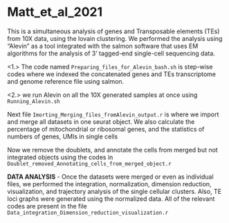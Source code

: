 # Matt_et_al_2021
This is a simultaneous analysis of genes and Transposable elements (TEs) from 10X data, using the lovain clustering. We performed the analysis using “Alevin” as a tool integrated with the salmon software that uses EM algorithms for the analysis of 3’ tagged-end single-cell sequencing data.

<1.> The code named ```Preparing_files_for_Alevin_bash.sh``` is step-wise codes where we indexed the concatenated genes and TEs transcriptome and genome reference file using salmon.

<2.> we run Alevin on all the 10X generated samples at once using ```Running_Alevin.sh```

Next file ```Imorting_Merging_files_fromAlevin_output.r``` is where we import and merge all datasets in one seurat object. We also calculate the percentage of mitochondrial or ribosomal genes, and the statistics of numbers of genes, UMIs in single cells

Now we remove the doublets, and annotate the cells from merged but not integrated objects using the codes in ```Doublet_removed_Annotating_cells_from_merged_object.r```

**DATA ANALYSIS** - Once the datasets were merged or even as individual files, we performed the integration, normalization, dimension reduction, visualization, and trajectory analysis of the single cellular clusters. Also, TE loci graphs were generated using the normalized data. All of the relevant codes are present in the file ```Data_integration_Dimension_reduction_visualization.r```

